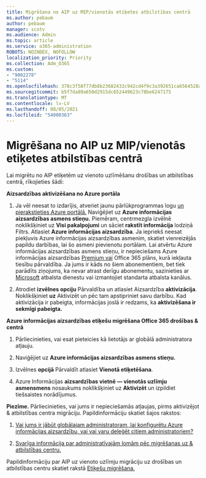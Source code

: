 ```yaml
---
title: Migrēšana no AIP uz MIP/vienotās etiķetes atbilstības centrā
ms.author: pebaum
author: pebaum
manager: scotv
ms.audience: Admin
ms.topic: article
ms.service: o365-administration
ROBOTS: NOINDEX, NOFOLLOW
localization_priority: Priority
ms.collection: Adm_O365
ms.custom:
- "9002278"
- "5114"
ms.openlocfilehash: 378c3f58f77db8b23682432c942cd4f9c3a392651ca6564528a635724ad66a25
ms.sourcegitcommit: b5f7da89a650d2915dc652449623c78be6247175
ms.translationtype: MT
ms.contentlocale: lv-LV
ms.lasthandoff: 08/05/2021
ms.locfileid: "54000363"
---
```

# <a name="migration-from-aip-to-mipunified-labeling-in-the-compliance-center"></a>Migrēšana no AIP uz MIP/vienotās etiķetes atbilstības centrā

Lai migrētu no AIP etiķetēm uz vienoto uzlīmēšanu drošības un atbilstības centrā, rīkojieties šādi:

**Aizsardzības aktivizēšana no Azure portāla**

1. Ja vēl neesat to izdarījis, atveriet jaunu pārlūkprogrammas logu [un pierakstieties Azure portālā.](https://docs.microsoft.com/azure/information-protection/deploy-use/configure-policy#signing-in-to-the-azure-portal) Naviģējiet uz **Azure informācijas aizsardzības asmens stieņu.** Piemēram, centrmezgla izvēlnē noklikšķiniet uz **Visi pakalpojumi** un sāciet **rakstīt informācija** lodziņā Filtrs. Atlasiet **Azure informācijas aizsardzība**. Ja iepriekš neesat piekļuvis Azure informācijas aizsardzības asmenim, skatiet vienreizējās papildu darbības, lai šo asmeni pievienotu portālam. [](https://docs.microsoft.com/azure/information-protection/deploy-use/configure-policy#to-access-the-azure-information-protection-blade-for-the-first-time) Lai atvērtu Azure informācijas aizsardzības asmens stieņu, ir nepieciešams Azure informācijas aizsardzības [Premium vai](https://www.microsoft.com/cloud-platform/azure-information-protection-pricing) Office 365 plāns, kurā iekļauta tiesību pārvaldība. Ja jums ir kāds no šiem abonementiem, bet tiek parādīts ziņojums, ka nevar atrast derīgu abonementu, sazinieties ar [Microsoft](https://docs.microsoft.com/azure/information-protection/get-started/information-support#to-contact-microsoft-support) atbalsta dienestu vai izmantojiet standarta atbalsta kanālus.

2. Atrodiet **izvēlnes opciju** Pārvaldība un atlasiet Aizsardzība **aktivizācija**. Noklikšķiniet **uz** Aktivizēt un pēc tam apstipriniet savu darbību. Kad aktivizācija ir pabeigta, informācijas joslā ir redzams, ka **aktivizēšana ir sekmīgi pabeigta.**

**Azure informācijas aizsardzības etiķešu migrēšana Office 365 drošības & centrā**

1. Pārliecinieties, vai esat pieteicies kā lietotājs ar globālā administratora atļauju.

2. Naviģējiet uz **Azure informācijas aizsardzības asmens stieņu.**

3. Izvēlnes **opcijā** Pārvaldīt atlasiet **Vienotā etiķetēšana**.

4. Azure Informācijas **aizsardzības vietnē — vienotās uzlīmju asmensmens** nosaukums noklikšķiniet uz **Aktivizēt** un izpildiet tiešsaistes norādījumus.

**Piezīme.** Pārliecinieties, vai jums ir nepieciešamās atļaujas, pirms aktivizējot & atbilstības centra migrāciju. Papildinformāciju skatiet šajos rakstos:

1. [Vai jums ir jābūt globālajam administratoram, lai konfigurētu Azure informācijas aizsardzību, vai vai varu deleģēt citiem administratoriem?](https://docs.microsoft.com/azure/information-protection/faqs#do-you-need-to-be-a-global-admin-to-configure-azure-information-protection-or-can-i-delegate-to-other-administrators)

2. [Svarīga informācija par administratīvajām lomām pēc migrēšanas uz & atbilstības centru.](https://docs.microsoft.com/azure/information-protection/configure-policy-migrate-labels#important-information-about-administrative-roles)

Papildinformāciju par AIP uz vienoto uzlīmju migrāciju uz drošības un atbilstības centru skatiet rakstā [Etiķešu migrēšana.](https://docs.microsoft.com/azure/information-protection/configure-policy-migrate-labels)
